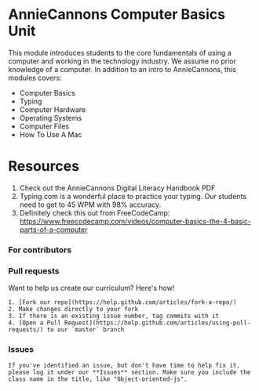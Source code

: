 # AnnieCannons Computer Basics Unit

This module introduces students to the core fundamentals of using a computer and working in the technology industry. We assume no prior knowledge of a computer. In addition to an intro to AnnieCannons, this modules covers:

<ul>
<li>Computer Basics</li>
<li>Typing</li>
<li>Computer Hardware</li>
<li>Operating Systems</li>
<li>Computer Files</li>
<li>How To Use A Mac</li>

</ul>

# Resources

1. Check out the AnnieCannons Digital Literacy Handbook PDF
2. Typing.com is a wonderful place to practice your typing. Our students need to get to 45 WPM with 98% accuracy.
3. Definitely check this out from FreeCodeCamp: https://www.freecodecamp.com/videos/computer-basics-the-4-basic-parts-of-a-computer

### For contributors

### Pull requests

Want to help us create our curriculum? Here's how!

    1. [Fork our repo](https://help.github.com/articles/fork-a-repo/)
    2. Make changes directly to your fork
    3. If there is an existing issue number, tag commits with it
    4. [Open a Pull Request](https://help.github.com/articles/using-pull-requests/) to our `master` branch

### Issues

    If you've identified an issue, but don't have time to help fix it, please log it under our **Issues** section. Make sure you include the class name in the title, like "Object-oriented-js".

